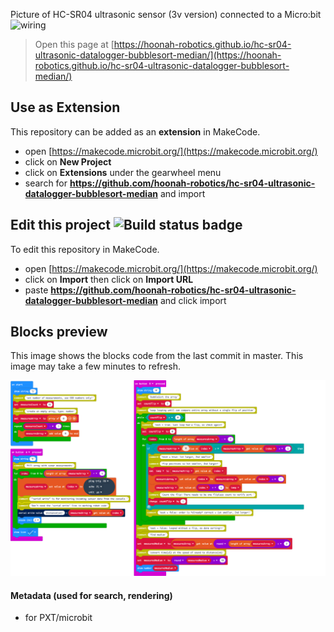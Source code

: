 Picture of HC-SR04 ultrasonic sensor (3v version) connected to a Micro:bit
![wiring](https://user-images.githubusercontent.com/73606540/113648485-28fe7880-9639-11eb-9f07-0e0abeb3af5c.jpg)

> Open this page at [https://hoonah-robotics.github.io/hc-sr04-ultrasonic-datalogger-bubblesort-median/](https://hoonah-robotics.github.io/hc-sr04-ultrasonic-datalogger-bubblesort-median/)

## Use as Extension

This repository can be added as an **extension** in MakeCode.

* open [https://makecode.microbit.org/](https://makecode.microbit.org/)
* click on **New Project**
* click on **Extensions** under the gearwheel menu
* search for **https://github.com/hoonah-robotics/hc-sr04-ultrasonic-datalogger-bubblesort-median** and import

## Edit this project ![Build status badge](https://github.com/hoonah-robotics/hc-sr04-ultrasonic-datalogger-bubblesort-median/workflows/MakeCode/badge.svg)

To edit this repository in MakeCode.

* open [https://makecode.microbit.org/](https://makecode.microbit.org/)
* click on **Import** then click on **Import URL**
* paste **https://github.com/hoonah-robotics/hc-sr04-ultrasonic-datalogger-bubblesort-median** and click import

## Blocks preview

This image shows the blocks code from the last commit in master.
This image may take a few minutes to refresh.

![A rendered view of the blocks](https://github.com/hoonah-robotics/hc-sr04-ultrasonic-datalogger-bubblesort-median/raw/master/.github/makecode/blocks.png)

#### Metadata (used for search, rendering)

* for PXT/microbit
<script src="https://makecode.com/gh-pages-embed.js"></script><script>makeCodeRender("{{ site.makecode.home_url }}", "{{ site.github.owner_name }}/{{ site.github.repository_name }}");</script>
